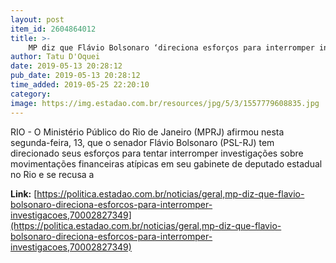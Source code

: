 ```yaml
---
layout: post
item_id: 2604864012
title: >-
    MP diz que Flávio Bolsonaro ‘direciona esforços para interromper investigações’
author: Tatu D'Oquei
date: 2019-05-13 20:28:12
pub_date: 2019-05-13 20:28:12
time_added: 2019-05-25 22:20:10
category: 
image: https://img.estadao.com.br/resources/jpg/5/3/1557779608835.jpg
---
```


RIO - O Ministério Público do Rio de Janeiro (MPRJ) afirmou nesta segunda-feira, 13, que o senador Flávio Bolsonaro (PSL-RJ) tem direcionado seus esforços para tentar interromper investigações sobre movimentações financeiras atípicas em seu gabinete de deputado estadual no Rio e se recusa a

**Link:** [https://politica.estadao.com.br/noticias/geral,mp-diz-que-flavio-bolsonaro-direciona-esforcos-para-interromper-investigacoes,70002827349](https://politica.estadao.com.br/noticias/geral,mp-diz-que-flavio-bolsonaro-direciona-esforcos-para-interromper-investigacoes,70002827349)

